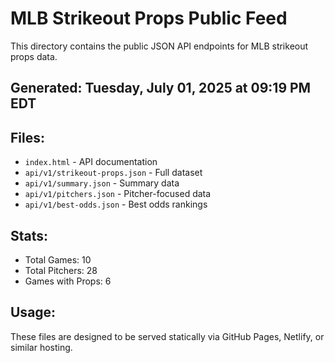 # MLB Strikeout Props Public Feed

This directory contains the public JSON API endpoints for MLB strikeout props data.

## Generated: Tuesday, July 01, 2025 at 09:19 PM EDT

## Files:
- `index.html` - API documentation
- `api/v1/strikeout-props.json` - Full dataset
- `api/v1/summary.json` - Summary data
- `api/v1/pitchers.json` - Pitcher-focused data  
- `api/v1/best-odds.json` - Best odds rankings

## Stats:
- Total Games: 10
- Total Pitchers: 28
- Games with Props: 6

## Usage:
These files are designed to be served statically via GitHub Pages, Netlify, or similar hosting.
